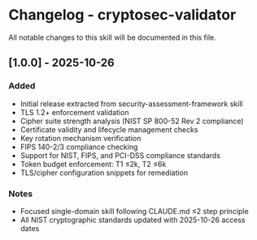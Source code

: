 # Changelog - cryptosec-validator

All notable changes to this skill will be documented in this file.

## [1.0.0] - 2025-10-26

### Added
- Initial release extracted from security-assessment-framework skill
- TLS 1.2+ enforcement validation
- Cipher suite strength analysis (NIST SP 800-52 Rev 2 compliance)
- Certificate validity and lifecycle management checks
- Key rotation mechanism verification
- FIPS 140-2/3 compliance checking
- Support for NIST, FIPS, and PCI-DSS compliance standards
- Token budget enforcement: T1 ≤2k, T2 ≤6k
- TLS/cipher configuration snippets for remediation

### Notes
- Focused single-domain skill following CLAUDE.md ≤2 step principle
- All NIST cryptographic standards updated with 2025-10-26 access dates
